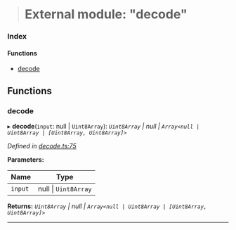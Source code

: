 > # External module: "decode"

### Index

#### Functions

* [decode](_decode_.md#decode)

## Functions

###  decode

▸ **decode**(`input`: null | `Uint8Array`): *`Uint8Array` | null | `Array<null | Uint8Array | [Uint8Array, Uint8Array]>`*

*Defined in [decode.ts:75](https://github.com/polkadot-js/common/blob/0021731/packages/trie-codec/src/decode.ts#L75)*

**Parameters:**

Name | Type |
------ | ------ |
`input` | null \| `Uint8Array` |

**Returns:** *`Uint8Array` | null | `Array<null | Uint8Array | [Uint8Array, Uint8Array]>`*

___